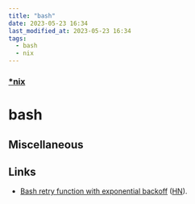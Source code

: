 ```yaml
---
title: "bash"
date: 2023-05-23 16:34
last_modified_at: 2023-05-23 16:34
tags:
  - bash
  - nix
---
```


### [*nix](*nix.md)

# bash



## Miscellaneous

## Links

- [Bash retry function with exponential backoff](https://gist.github.com/sj26/88e1c6584397bb7c13bd11108a579746) ([HN](https://news.ycombinator.com/item?id=34161661)).
